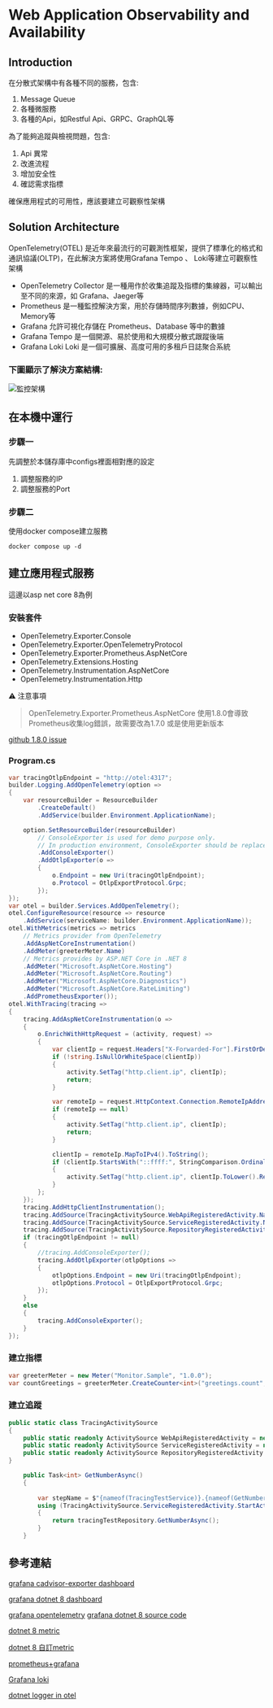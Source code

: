 # Web Application Observability and Availability

## Introduction
在分散式架構中有各種不同的服務，包含:
1. Message Queue
2. 各種微服務
3. 各種的Api，如Restful Api、GRPC、GraphQL等

為了能夠追蹤與檢視問題，包含:
1. Api 異常
2. 改進流程
3. 增加安全性
4. 確認需求指標

確保應用程式的可用性，應該要建立可觀察性架構

## Solution Architecture
OpenTelemetry(OTEL) 是近年來最流行的可觀測性框架，提供了標準化的格式和通訊協議(OLTP)，在此解決方案將使用Grafana Tempo 、 Loki等建立可觀察性架構

- OpenTelemetry Collector 是一種用作於收集追蹤及指標的集線器，可以輸出至不同的來源，如 Grafana、Jaeger等
- Prometheus 是一種監控解決方案，用於存儲時間序列數據，例如CPU、Memory等
- Grafana 允許可視化存儲在 Prometheus、Database 等中的數據
- Grafana Tempo  是一個開源、易於使用和大規模分散式跟蹤後端
- Grafana Loki Loki 是一個可擴展、高度可用的多租戶日誌聚合系統


### 下圖顯示了解決方案結構:
![監控架構](./images/監控架構.png)


## 在本機中運行
### 步驟一
先調整於本儲存庫中configs裡面相對應的設定
1. 調整服務的IP
2. 調整服務的Port

### 步驟二
使用docker compose建立服務
``` shell
docker compose up -d
```

## 建立應用程式服務
這邊以asp net core 8為例

### 安裝套件
- OpenTelemetry.Exporter.Console
- OpenTelemetry.Exporter.OpenTelemetryProtocol
- OpenTelemetry.Exporter.Prometheus.AspNetCore
- OpenTelemetry.Extensions.Hosting
- OpenTelemetry.Instrumentation.AspNetCore
- OpenTelemetry.Instrumentation.Http

:warning: 注意事項
> OpenTelemetry.Exporter.Prometheus.AspNetCore 使用1.8.0會導致
Prometheus收集log錯誤，故需要改為1.7.0 或是使用更新版本

[github 1.8.0 issue](https://github.com/open-telemetry/opentelemetry-dotnet/issues/5506)

### Program.cs
``` csharp
var tracingOtlpEndpoint = "http://otel:4317";
builder.Logging.AddOpenTelemetry(option =>
{
    var resourceBuilder = ResourceBuilder
        .CreateDefault()
        .AddService(builder.Environment.ApplicationName);

    option.SetResourceBuilder(resourceBuilder)
        // ConsoleExporter is used for demo purpose only.
        // In production environment, ConsoleExporter should be replaced with other exporters (e.g. OTLP Exporter).
        .AddConsoleExporter()
        .AddOtlpExporter(o =>
        {
            o.Endpoint = new Uri(tracingOtlpEndpoint);
            o.Protocol = OtlpExportProtocol.Grpc;
        });
});
var otel = builder.Services.AddOpenTelemetry();
otel.ConfigureResource(resource => resource
    .AddService(serviceName: builder.Environment.ApplicationName));
otel.WithMetrics(metrics => metrics
    // Metrics provider from OpenTelemetry
    .AddAspNetCoreInstrumentation()
    .AddMeter(greeterMeter.Name)
    // Metrics provides by ASP.NET Core in .NET 8
    .AddMeter("Microsoft.AspNetCore.Hosting")
    .AddMeter("Microsoft.AspNetCore.Routing")
    .AddMeter("Microsoft.AspNetCore.Diagnostics")
    .AddMeter("Microsoft.AspNetCore.RateLimiting")
    .AddPrometheusExporter());
otel.WithTracing(tracing =>
{
    tracing.AddAspNetCoreInstrumentation(o =>
    {
        o.EnrichWithHttpRequest = (activity, request) =>
        {
            var clientIp = request.Headers["X-Forwarded-For"].FirstOrDefault();
            if (!string.IsNullOrWhiteSpace(clientIp))
            {
                activity.SetTag("http.client.ip", clientIp);
                return;
            }

            var remoteIp = request.HttpContext.Connection.RemoteIpAddress;
            if (remoteIp == null)
            {
                activity.SetTag("http.client.ip", clientIp);
                return;
            }

            clientIp = remoteIp.MapToIPv4().ToString();
            if (clientIp.StartsWith("::ffff:", StringComparison.OrdinalIgnoreCase))
            {
                activity.SetTag("http.client.ip", clientIp.ToLower().Replace("::ffff:", ""));
            }
        };
    });
    tracing.AddHttpClientInstrumentation();
    tracing.AddSource(TracingActivitySource.WebApiRegisteredActivity.Name);
    tracing.AddSource(TracingActivitySource.ServiceRegisteredActivity.Name);
    tracing.AddSource(TracingActivitySource.RepositoryRegisteredActivity.Name);
    if (tracingOtlpEndpoint != null)
    {
        //tracing.AddConsoleExporter();
        tracing.AddOtlpExporter(otlpOptions =>
        {
            otlpOptions.Endpoint = new Uri(tracingOtlpEndpoint);
            otlpOptions.Protocol = OtlpExportProtocol.Grpc;
        });
    }
    else
    {
        tracing.AddConsoleExporter();
    }
});
```

### 建立指標
``` csharp
var greeterMeter = new Meter("Monitor.Sample", "1.0.0");
var countGreetings = greeterMeter.CreateCounter<int>("greetings.count", description: "Counts the number of greetings");
```

### 建立追蹤
``` csharp
public static class TracingActivitySource
{
    public static readonly ActivitySource WebApiRegisteredActivity = new("Monitor.Sample.Api", "1.0.0");
    public static readonly ActivitySource ServiceRegisteredActivity = new("Monitor.Sample.Service", "1.0.0");
    public static readonly ActivitySource RepositoryRegisteredActivity = new("Monitor.Sample.Repository", "1.0.0");
}
```

``` csharp
    public Task<int> GetNumberAsync()
    {
        
        var stepName = $"{nameof(TracingTestService)}.{nameof(GetNumberAsync)}";
        using (TracingActivitySource.ServiceRegisteredActivity.StartActivity(stepName))
        {
            return tracingTestRepository.GetNumberAsync();
        }
    }
```

## 參考連結
[grafana cadvisor-exporter dashboard](https://grafana.com/grafana/dashboards/14282-cadvisor-exporter/)

[grafana dotnet 8 dashboard](https://grafana.com/grafana/dashboards/19924-asp-net-core/)

[grafana opentelemetry](https://grafana.com/grafana/dashboards/15983-opentelemetry-collector/)
[grafana dotnet 8 source code](https://github.com/dotnet/aspire/tree/main/src/Grafana)

[dotnet 8 metric](https://learn.microsoft.com/zh-tw/dotnet/core/diagnostics/built-in-metrics-aspnetcore#microsoftaspnetcorerouting)

[dotnet 8 自訂metric](https://learn.microsoft.com/zh-tw/dotnet/core/diagnostics/metrics-instrumentation?source=recommendations)

[prometheus+grafana](https://www.cnblogs.com/qdhxhz/p/16325893.html)

[Grafana loki](https://github.com/grafana/loki/blob/main/examples/getting-started/docker-compose.yaml)

[dotnet logger in otel](https://github.com/open-telemetry/opentelemetry-dotnet/blob/main/docs/logs/getting-started-aspnetcore/Program.cs)